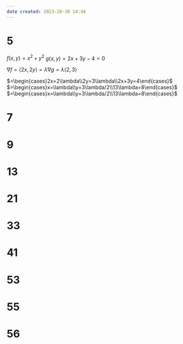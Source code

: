 ```yaml
---
date created: 2023-10-30 14:44
---
```


# 5

$f(x,y)=x^2+y^2$
$g(x,y)=2x+3y-4=0$

$\nabla f=\langle 2x,2y\rangle=\lambda\nabla g=\lambda\langle2,3\rangle$

$=\begin{cases}2x=2\lambda\\2y=3\lambda\\2x+3y=4\end{cases}$
$=\begin{cases}x=\lambda\\y=3\lambda/2\\13\lambda=8\end{cases}$
$=\begin{cases}x=\lambda\\y=3\lambda/2\\13\lambda=8\end{cases}$

# 7

# 9

# 13

# 21

# 33

# 41

# 53

# 55

# 56
